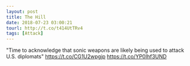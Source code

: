 ```yaml
---
layout: post
title: The Hill
date: 2018-07-23 03:00:21
tourl: http://t.co/t414UtTRv4
tags: [Attack]
---
```

"Time to acknowledge that sonic weapons are likely being used to attack U.S. diplomats" https://t.co/CG1U2wpgjp https://t.co/YP0Ihf3UND
